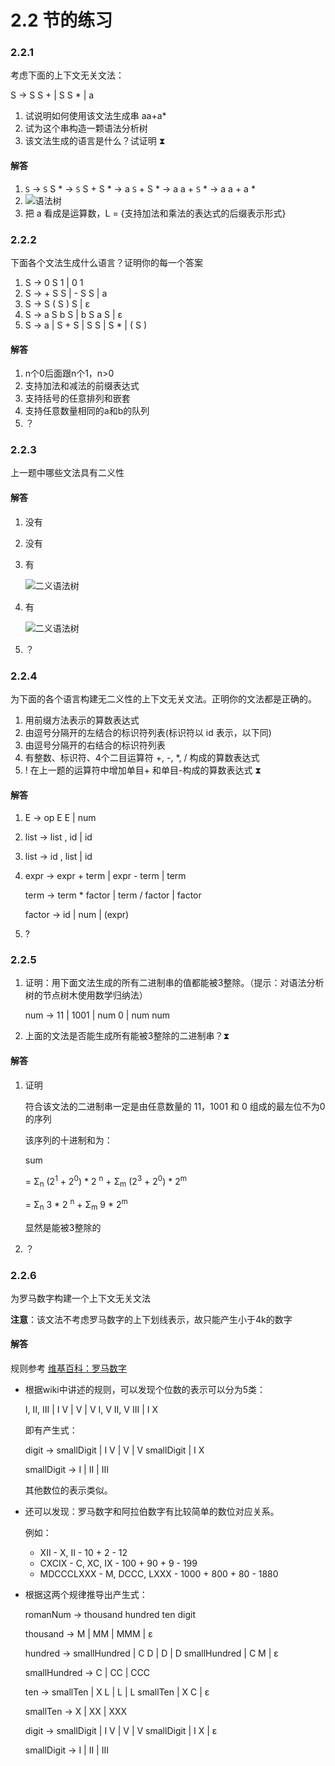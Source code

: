 # 2.2 节的练习

### 2.2.1

考虑下面的上下文无关文法：
S -> S S + | S S * | a1. 试说明如何使用该文法生成串 aa+a*2. 试为这个串构造一颗语法分析树
3. 该文法生成的语言是什么？试证明 ⧗#### 解答
1. `S` -> `S` S * -> `S` S + S * -> a `S` + S * -> a a + `S` * -> a a + a *	
2. ![语法树](https://raw.github.com/fool2fish/dragon-book-practice-answer/master/ch02/2.2/assets/2.2.1-2.png)
3. 把 a 看成是运算数，L = {支持加法和乘法的表达式的后缀表示形式}### 2.2.2
下面各个文法生成什么语言？证明你的每一个答案
1. S -> 0 S 1 | 0 12. S -> + S S | - S S | a3. S -> S ( S ) S | ε4. S -> a S b S | b S a S | ε5. S -> a | S + S | S S | S * | ( S )
#### 解答
1. n个0后面跟n个1，n>0
2. 支持加法和减法的前缀表达式
3. 支持括号的任意排列和嵌套
4. 支持任意数量相同的a和b的队列
5. ？### 2.2.3
上一题中哪些文法具有二义性
#### 解答
1. 没有
2. 没有
3. 有
    
   ![二义语法树](https://raw.github.com/fool2fish/dragon-book-practice-answer/master/ch02/2.2/assets/2.2.3-3.png)
    
4. 有

    ![二义语法树](https://raw.github.com/fool2fish/dragon-book-practice-answer/master/ch02/2.2/assets/2.2.3-4.png)
    
5. ？### 2.2.4
为下面的各个语言构建无二义性的上下文无关文法。正明你的文法都是正确的。
1. 用前缀方法表示的算数表达式2. 由逗号分隔开的左结合的标识符列表(标识符以 id 表示，以下同)3. 由逗号分隔开的右结合的标识符列表4. 有整数、标识符、4个二目运算符 +, -, *, / 构成的算数表达式5. ! 在上一题的运算符中增加单目+ 和单目-构成的算数表达式 ⧗
#### 解答
1.  E -> op E E | num2.  list -> list , id | id
3.  list -> id , list | id
4.  expr -> expr + term | expr - term | term
    
    term -> term * factor | term / factor | factor
    
    factor -> id | num | (expr)
5.  ?
### 2.2.5 1. 证明：用下面文法生成的所有二进制串的值都能被3整除。（提示：对语法分析树的节点树木使用数学归纳法）
    num -> 11 | 1001 | num 0 | num num
2. 上面的文法是否能生成所有能被3整除的二进制串？⧗#### 解答
1. 证明
    符合该文法的二进制串一定是由任意数量的 11，1001 和 0 组成的最左位不为0的序列
    该序列的十进制和为：
    sum 
    = Σ<sub>n</sub> (2<sup>1</sup> + 2<sup>0</sup>) * 2 <sup>n</sup> + Σ<sub>m</sub> (2<sup>3</sup> + 2<sup>0</sup>) * 2<sup>m</sup>
    = Σ<sub>n</sub> 3 * 2 <sup>n</sup> + Σ<sub>m</sub> 9 * 2<sup>m</sup>
    显然是能被3整除的
2. ？
### 2.2.6
为罗马数字构建一个上下文无关文法
**注意**：该文法不考虑罗马数字的上下划线表示，故只能产生小于4k的数字
#### 解答规则参考 [维基百科：罗马数字](http://zh.wikipedia.org/wiki/%E7%BD%97%E9%A9%AC%E6%95%B0%E5%AD%97)- 根据wiki中讲述的规则，可以发现个位数的表示可以分为5类：
    I, II, III | I V | V | V I, V II, V III | I X
    即有产生式：
    digit -> smallDigit | I V | V | V smallDigit | I X
    smallDigit -> I | II | III 

    其他数位的表示类似。- 还可以发现：罗马数字和阿拉伯数字有比较简单的数位对应关系。
    例如：

    - XII - X, II - 10 + 2 - 12
    - CXCIX - C, XC, IX - 100 + 90 + 9 - 199    - MDCCCLXXX - M, DCCC, LXXX - 1000 + 800 + 80 - 1880

- 根据这两个规律推导出产生式：

    romanNum -> thousand hundred ten digit

    thousand -> M | MM | MMM | ε 

    hundred -> smallHundred | C D | D | D smallHundred | C M | ε
    smallHundred -> C | CC | CCC 

    ten -> smallTen | X L | L | L smallTen | X C | ε
    smallTen -> X | XX | XXX 

    digit -> smallDigit | I V | V | V smallDigit | I X | ε
    smallDigit -> I | II | III 